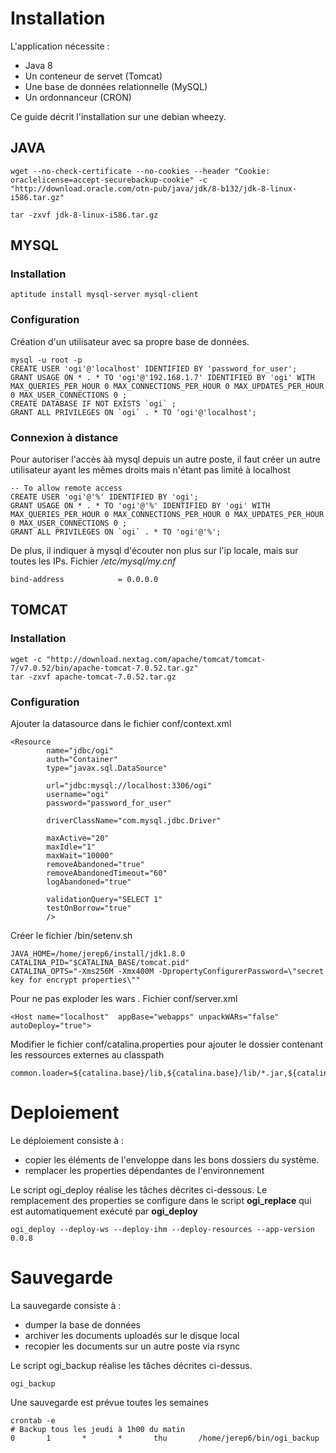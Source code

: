 # Installation

L'application nécessite : 

  * Java 8
  * Un conteneur de servet (Tomcat)
  * Une base de données relationnelle (MySQL)
  * Un ordonnanceur (CRON)

Ce guide décrit l'installation sur une debian wheezy.

## JAVA

    wget --no-check-certificate --no-cookies --header "Cookie: oraclelicense=accept-securebackup-cookie" -c "http://download.oracle.com/otn-pub/java/jdk/8-b132/jdk-8-linux-i586.tar.gz"
	
	tar -zxvf jdk-8-linux-i586.tar.gz

## MYSQL

### Installation

    aptitude install mysql-server mysql-client

### Configuration

Création d'un utilisateur avec sa propre base de données.

    mysql -u root -p
    CREATE USER 'ogi'@'localhost' IDENTIFIED BY 'password_for_user';
    GRANT USAGE ON * . * TO 'ogi'@'192.168.1.7' IDENTIFIED BY 'ogi' WITH MAX_QUERIES_PER_HOUR 0 MAX_CONNECTIONS_PER_HOUR 0 MAX_UPDATES_PER_HOUR 0 MAX_USER_CONNECTIONS 0 ;
    CREATE DATABASE IF NOT EXISTS `ogi` ;
    GRANT ALL PRIVILEGES ON `ogi` . * TO 'ogi'@'localhost';

### Connexion à distance
Pour autoriser l'accès àà mysql depuis un autre poste, il faut créer un autre utilisateur ayant les mêmes droits mais n'étant pas limité à localhost

	-- To allow remote access
    CREATE USER 'ogi'@'%' IDENTIFIED BY 'ogi';
	GRANT USAGE ON * . * TO 'ogi'@'%' IDENTIFIED BY 'ogi' WITH MAX_QUERIES_PER_HOUR 0 MAX_CONNECTIONS_PER_HOUR 0 MAX_UPDATES_PER_HOUR 0 MAX_USER_CONNECTIONS 0 ;
    GRANT ALL PRIVILEGES ON `ogi` . * TO 'ogi'@'%';

De plus, il indiquer à mysql d'écouter non plus sur l'ip locale, mais sur toutes les IPs. Fichier */etc/mysql/my.cnf*

	bind-address            = 0.0.0.0
	
## TOMCAT

### Installation

    wget -c "http://download.nextag.com/apache/tomcat/tomcat-7/v7.0.52/bin/apache-tomcat-7.0.52.tar.gz"
	tar -zxvf apache-tomcat-7.0.52.tar.gz

### Configuration

Ajouter la datasource dans le fichier conf/context.xml

    <Resource
            name="jdbc/ogi"
            auth="Container"
            type="javax.sql.DataSource"

            url="jdbc:mysql://localhost:3306/ogi"
            username="ogi"
            password="password_for_user"

            driverClassName="com.mysql.jdbc.Driver"

            maxActive="20"
            maxIdle="1"
            maxWait="10000"
            removeAbandoned="true"
            removeAbandonedTimeout="60"
            logAbandoned="true"

            validationQuery="SELECT 1"
            testOnBorrow="true"
            />
	
Créer le fichier /bin/setenv.sh

    JAVA_HOME=/home/jerep6/install/jdk1.8.0
    CATALINA_PID="$CATALINA_BASE/tomcat.pid"
	CATALINA_OPTS="-Xms256M -Xmx400M -DpropertyConfigurerPassword=\"secret key for encrypt properties\""

	
Pour ne pas exploder les wars . Fichier conf/server.xml

	<Host name="localhost"  appBase="webapps" unpackWARs="false" autoDeploy="true">

Modifier le fichier conf/catalina.properties pour ajouter le dossier contenant les ressources externes au classpath

	common.loader=${catalina.base}/lib,${catalina.base}/lib/*.jar,${catalina.home}/lib,${catalina.home}/lib/*.jar,/home/install/ogi/resources
	
# Deploiement
Le déploiement consiste à : 

  * copier les éléments de l'enveloppe dans les bons dossiers du système. 
  * remplacer les properties dépendantes de l'environnement
  
Le script ogi_deploy réalise les tâches décrites ci-dessous. Le remplacement des properties se configure dans le script **ogi_replace** qui est automatiquement exécuté par **ogi_deploy**

	ogi_deploy --deploy-ws --deploy-ihm --deploy-resources --app-version 0.0.8

# Sauvegarde
La sauvegarde consiste à :

  * dumper la base de données
  * archiver les documents uploadés sur le disque local
  * recopier les documents sur un autre poste via rsync
  
Le script ogi_backup réalise les tâches décrites ci-dessus. 

	ogi_backup
	
Une sauvegarde est prévue toutes les semaines

	crontab -e
	# Backup tous les jeudi à 1h00 du matin
	0       1       *       *       thu       /home/jerep6/bin/ogi_backup

